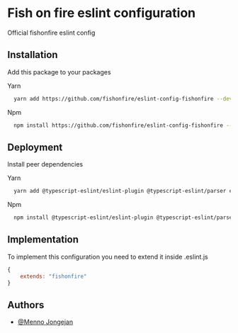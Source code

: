 
# Fish on fire eslint configuration

Official fishonfire eslint config

## Installation

Add this package to your packages

Yarn
```bash
  yarn add https://github.com/fishonfire/eslint-config-fishonfire --dev
```

Npm
```bash
  npm install https://github.com/fishonfire/eslint-config-fishonfire --save-dev
```

## Deployment

Install peer dependencies

Yarn
```bash
  yarn add @typescript-eslint/eslint-plugin @typescript-eslint/parser eslint eslint-plugin-react eslint-plugin-sonarjs @react-native-community/eslint-config --dev
```

Npm
```bash
  npm install @typescript-eslint/eslint-plugin @typescript-eslint/parser eslint eslint-plugin-react eslint-plugin-sonarjs @react-native-community/eslint-config --save-dev
```

## Implementation

To implement this configuration you need to extend it inside .eslint.js

```javascript
{
    extends: "fishonfire"
}
```


## Authors

- [@Menno Jongejan](https://www.github.com/mennolpFoF)

